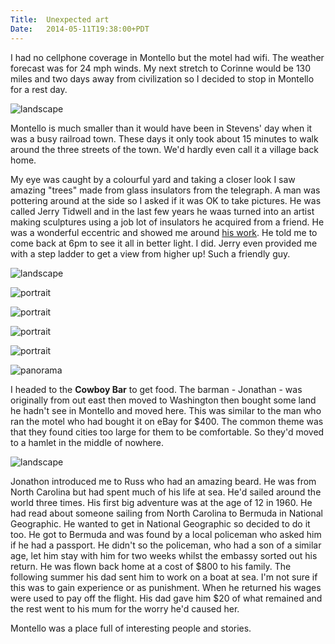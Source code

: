 ```yaml
---
Title:	Unexpected art
Date:	2014-05-11T19:38:00+PDT
---
```


I had no cellphone coverage in Montello but the motel had wifi. The weather forecast was for 24 mph winds. My next stretch to Corinne would be 130 miles and two days away from civilization so I decided to stop in Montello for a rest day.

![landscape](https://farm8.staticflickr.com/7346/14196339395_57f3057436_z.jpg "View of Pilot Peak from the motel")

Montello is much smaller than it would have been in Stevens' day when it was a busy railroad town. These days it only took about 15 minutes to walk around the three streets of the town. We'd hardly even call it a village back home.

My eye was caught by a colourful yard and taking a closer look I saw amazing "trees" made from glass insulators from the telegraph. A man was pottering around at the side so I asked if it was OK to take pictures. He was called Jerry Tidwell and in the last few years he waas turned into an artist making sculptures using a job lot of insulators he acquired from a friend. He was a wonderful eccentric and showed me around [his work](https://www.youtube.com/watch?v=-jnxEBr8SsY). He told me to come back at 6pm to see it all in better light. I did. Jerry even provided me with a step ladder to get a view from higher up! Such a friendly guy.

![landscape](https://farm8.staticflickr.com/7458/14193810072_956afc9761_z.jpg "Artist Jerry Tidwell with cat")

![portrait](https://farm3.staticflickr.com/2909/14196341435_4ef62d960a_c.jpg "Glass sculptures in Montello")

![portrait](https://farm3.staticflickr.com/2936/14009693438_e1725d2c41_c.jpg "Glass sculptures in Montello")

![portrait](https://farm3.staticflickr.com/2931/14173208036_dcd45c8f47_c.jpg "Glass sculptures in Montello")

![portrait](https://farm3.staticflickr.com/2907/14193820392_21dfebfed2_c.jpg "Jerry wasn't limited to glass insulators. He also used wine glasses.")

![panorama](https://farm6.staticflickr.com/5585/14846819323_1ba9bfcf05.jpg "Jerry's art in Montello")

I headed to the __Cowboy Bar__ to get food. The barman - Jonathan - was originally from out east then moved to Washington then bought some land he hadn't see in Montello and moved here. This was similar to the man who ran the motel who had bought it on eBay for $400. The common theme was that they found cities too large for them to be comfortable. So they'd moved to a hamlet in the middle of nowhere.

![landscape](https://farm8.staticflickr.com/7459/14009759007_bee50b5207_z.jpg "Barman at the Cowboy Bar")

Jonathon introduced me to Russ who had an amazing beard. He was from North Carolina but had spent much of his life at sea. He'd sailed around the world three times. His first big adventure was at the age of 12 in 1960. He had read about someone sailing from North Carolina to Bermuda in National Geographic. He wanted to get in National Geographic so decided to do it too. He got to Bermuda and was found by a local policeman who asked him if he had a passport. He didn't so the policeman, who had a son of a similar age, let him stay with him for two weeks whilst the embassy sorted out his return. He was flown back home at a cost of $800 to his family. The following summer his dad sent him to work on a boat at sea. I'm not sure if this was to gain experience or as punishment. When he returned his wages were used to pay off the flight. His dad gave him $20 of what remained and the rest went to his mum for the worry he'd caused her.

Montello was a place full of interesting people and stories.
